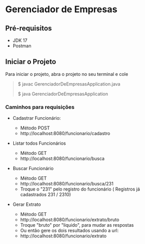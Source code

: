 # Gerenciador de Empresas

## Pré-requisitos
- JDK 17
- Postman

## Iniciar o Projeto
Para iniciar o projeto, abra o projeto no seu terminal e cole 

> $ javac GerenciadorDeEmpresasApplication.java
> 
> $ java GerenciadorDeEmpresasApplication
> 
### Caminhos para requisições
- Cadastrar Funcionário:
  - Método POST 
  - http://localhost:8080/funcionario/cadastro


- Listar todos Funcionários
  - Método GET
  - http://localhost:8080/funcionario/busca
  

- Buscar Funcionário
  - Método GET
  - http://localhost:8080/funcionario/busca/231
  - Troque o "231" pelo registro do funcionário ( Registros já cadastrados 231 / 2310)
  
- Gerar Extrato
  - Método GET
  - http://localhost:8080/funcionario/extrato/bruto
  - Troque "bruto" por "liquido", para mudar as respostas
  - Ou então gere os dois resultados usando a url:
  - http://localhost:8080/funcionario/extrato